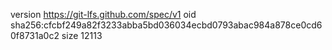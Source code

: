 version https://git-lfs.github.com/spec/v1
oid sha256:cfcbf249a82f3233abba5bd036034ecbd0793abac984a878ce0cd60f8731a0c2
size 12113
